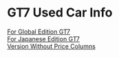 # GT7 Used Car Info  
[For Global Edition GT7](https://twajp.github.io/gt7info/)  
[For Japanese Edition GT7](https://twajp.github.io/gt7info/jp)  
[Version Without Price Columns](https://twajp.github.io/gt7info/noprice)  
